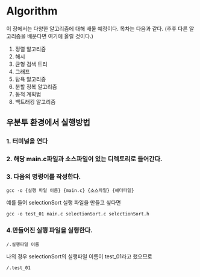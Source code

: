 # Algorithm
이 장에서는 다양한 알고리즘에 대해 배울 예정이다.
목차는 다음과 같다. (추후 다른 알고리즘을 배운다면 여기에 올릴 것이다.)


1. 정렬 알고리즘
2. 해시
3. 균형 검색 트리
4. 그래프
5. 탐욕 알고리즘
6. 분할 정복 알고리즘
7. 동적 계획법
8. 백트래킹 알고리즘

## 우분투 환경에서 실행방법

### **1. 터미널을 연다**

### **2. 해당 main.c파일과 소스파일이 있는 디렉토리로 들어간다.**

### **3. 다음의 명령어를 작성한다.**


    
    gcc -o {실행 파일 이름} {main.c} {소스파일} {헤더파일}
    


예를 들어 selectionSort 실행 파일을 만들고 싶다면
    

    gcc -o test_01 main.c selectionSort.c selectionSort.h
    

### **4.만들어진 실행 파일을 실행한다.**

    /.실행파일 이름


나의 경우 selectionSort의 실행파일 이름이 test_01라고 했으므로
    
    /.test_01
    
